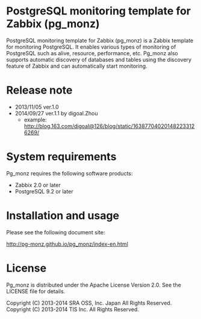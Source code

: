 PostgreSQL monitoring template for Zabbix (pg_monz)
===================================================

PostgreSQL monitoring template for Zabbix (pg_monz) is a Zabbix template for
monitoring PostgreSQL. It enables various types of monitoring of PostgreSQL
such as alive, resource, performance, etc.
Pg_monz also supports automatic discovery of databases and tables using the
discovery feature of Zabbix and can automatically start monitoring.

Release note
============

* 2013/11/05 ver.1.0
* 2014/09/27 ver.1.1 by digoal.Zhou
  * example: http://blog.163.com/digoal@126/blog/static/163877040201482233126269/

System requirements
===================

Pg_monz requires the following software products:

* Zabbix 2.0 or later
* PostgreSQL 9.2 or later

Installation and usage
======================

Please see the following document site:

http://pg-monz.github.io/pg_monz/index-en.html

License
=======

Pg_monz is distributed under the Apache License Version 2.0.
See the LICENSE file for details.

Copyright (C) 2013-2014 SRA OSS, Inc. Japan All Rights Reserved.  
Copyright (C) 2013-2014 TIS Inc. All Rights Reserved.
